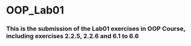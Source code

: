 # OOP_Lab01
### This is the submission of the Lab01 exercises in OOP Course, including exercises 2.2.5, 2.2.6 and 6.1 to 6.6
